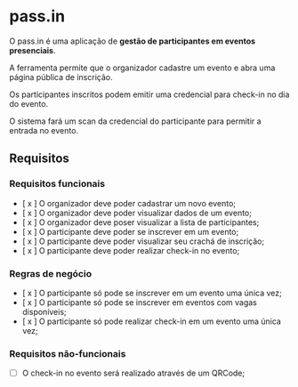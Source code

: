 # pass.in

O pass.in é uma aplicação de **gestão de participantes em eventos presenciais**. 

A ferramenta permite que o organizador cadastre um evento e abra uma página pública de inscrição.

Os participantes inscritos podem emitir uma credencial para check-in no dia do evento.

O sistema fará um scan da credencial do participante para permitir a entrada no evento.

## Requisitos

### Requisitos funcionais

- [ x ] O organizador deve poder cadastrar um novo evento;
- [ x ] O organizador deve poder visualizar dados de um evento;
- [ x ] O organizador deve poser visualizar a lista de participantes; 
- [ x ] O participante deve poder se inscrever em um evento;
- [ x  ] O participante deve poder visualizar seu crachá de inscrição;
- [ x ] O participante deve poder realizar check-in no evento;

### Regras de negócio

- [ x ] O participante só pode se inscrever em um evento uma única vez;
- [ x ] O participante só pode se inscrever em eventos com vagas disponíveis;
- [ x ] O participante só pode realizar check-in em um evento uma única vez;

### Requisitos não-funcionais

- [ ] O check-in no evento será realizado através de um QRCode;